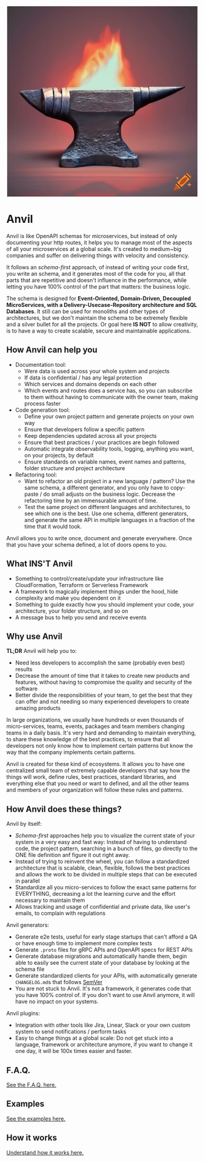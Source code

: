 <div align="center">
  <img src="./docs/static/img/logo.webp" alt="anvil" width="500" height="500">
</div>

# Anvil

Anvil is like OpenAPI schemas for microservices, but instead of only documenting your http routes, it helps you to manage most of the aspects of all your microservices at a global scale. It's created to medium~big companies and suffer on delivering things with velocity and consistency.

It follows an _schema-first_ approach, of instead of writing your code first, you write an schema, and it generates most of the code for you, all that parts that are repetitive and doesn't influence in the performance, while letting you have 100% control of the part that matters: the business logic.

The schema is designed for **Event-Oriented, Domain-Driven, Decoupled MicroServices, with a Delivery-Usecase-Repository architecture and SQL Databases**. It still can be used for monoliths and other types of architectures, but we don't maintain the schema to be extremely flexible and a silver bullet for all the projects. Or goal here **IS NOT** to allow creativity, is to have a way to create scalable, secure and maintainable applications.

## How Anvil can help you

- Documentation tool:
  - Were data is used across your whole system and projects
  - If data is confidential / has any legal protection
  - Which services and domains depends on each other
  - Which events and routes does a service has, so you can subscribe to them without having to communicate with the owner team, making process faster
- Code generation tool:
  - Define your own project pattern and generate projects on your own way
  - Ensure that developers follow a specific pattern
  - Keep dependencies updated across all your projects
  - Ensure that best practices / your practices are begin followed
  - Automatic integrate observability tools, logging, anything you want, on your projects, by default
  - Ensure standards on variable names, event names and patterns, folder structure and project architecture
- Refactoring tool:
  - Want to refactor an old project in a new language / pattern? Use the same schema, a different generator, and you only have to copy-paste / do small adjusts on the business logic. Decrease the refactoring time by an immensurable amount of time.
  - Test the same project on different languages and architectures, to see which one is the best. Use one schema, different generators, and generate the same API in multiple languages in a fraction of the time that it would took.

Anvil allows you to write once, document and generate everywhere. Once that you have your schema defined, a lot of doors opens to you.

## What INS'T Anvil

- Something to control/create/update your infrastructure like CloudFormation, Terraform or Serverless Framework
- A framework to magically implement things under the hood, hide complexity and make you dependent on it
- Something to guide exactly how you should implement your code, your architecture, your folder structure, and so on
- A message bus to help you send and receive events

## Why use Anvil

**TL;DR**
Anvil will help you to:
- Need less developers to accomplish the same (probably even best) results
- Decrease the amount of time that it takes to create new products and features, without having to compromise the quality and security of the software
- Better divide the responsibilities of your team, to get the best that they can offer and not needing so many experienced developers to create amazing products

In large organizations, we usually have hundreds or even thousands of micro-services, teams, events, packages and team members changing teams in a daily basis. It's very hard and demanding to maintain everything, to share these knowledge of the best practices, to ensure that all developers not only know how to implement certain patterns but know the way that the company implements certain patterns.

Anvil is created for these kind of ecosystems. It allows you to have one centralized small team of extremely capable developers that say how the things will work, define rules, best practices, standard libraries, and everything else that you need or want to defined, and all the other teams and members of your organization will follow these rules and patterns.

## How Anvil does these things?

Anvil by itself:
- _Schema-first_ approaches help you to visualize the current state of your system in a very easy and fast way: Instead of having to understand code, the project pattern, searching in a bunch of files, go directly to the ONE file definition anf figure it out right away.
- Instead of trying to reinvent the wheel, you can follow a standardized architecture that is scalable, clean, flexible, follows the best practices and allows the work to be divided in multiple steps that can be executed in parallel
- Standardize all you micro-services to follow the exact same patterns for EVERYTHING, decreasing a lot the learning curve and the effort necessary to maintain them
- Allows tracking and usage of confidential and private data, like user's emails, to complain with regulations

Anvil generators:
- Generate e2e tests, useful for early stage startups that can't afford a QA or have enough time to implement more complex tests
- Generate `.proto` files for gRPC APIs and OpenAPI specs for REST APIs
- Generate database migrations and automatically handle them, begin able to easily see the current state of your database by looking at the schema file
- Generate standardized clients for your APIs, with automatically generate `CHANGELOG.md`s that follows [SemVer](https://semver.org)
- You are not stuck to Anvil. It's not a framework, it generates code that you have 100% control of. If you don't want to use Anvil anymore, it will have no impact on your systems.

Anvil plugins:
- Integration with other tools like Jira, Linear, Slack or your own custom system to send notifications / perform tasks
- Easy to change things at a global scale: Do not get stuck into a language, framework or architecture anymore, if you want to change it one day, it will be 100x times easier and faster.

## F.A.Q.

[See the F.A.Q. here.](https://anvil.henriqueleite42.com/docs/faq)

## Examples

[See the examples here.](https://github.com/henriqueleite42/anvil/cli/tree/master/examples)

## How it works

[Understand how it works here.](https://anvil.henriqueleite42.com/docs/how-it-works)
